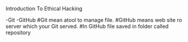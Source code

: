 Introduction To Ethical Hacking

-Git
-GitHub
#Git mean atool to manage file.
#GitHub means web site ro server which your Git served.
#In GitHub file saved in folder called repository




